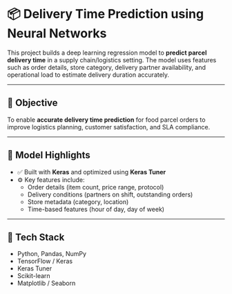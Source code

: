 # 📦 Delivery Time Prediction using Neural Networks

This project builds a deep learning regression model to **predict parcel delivery time** in a supply chain/logistics setting. The model uses features such as order details, store category, delivery partner availability, and operational load to estimate delivery duration accurately.

---

## 🚀 Objective

To enable **accurate delivery time prediction** for food parcel orders to improve logistics planning, customer satisfaction, and SLA compliance.

---

## 🧠 Model Highlights

- ✅ Built with **Keras** and optimized using **Keras Tuner**
- ⚙️ Key features include:
  - Order details (item count, price range, protocol)
  - Delivery conditions (partners on shift, outstanding orders)
  - Store metadata (category, location)
  - Time-based features (hour of day, day of week)

---

## 🔧 Tech Stack

- Python, Pandas, NumPy  
- TensorFlow / Keras  
- Keras Tuner  
- Scikit-learn  
- Matplotlib / Seaborn
